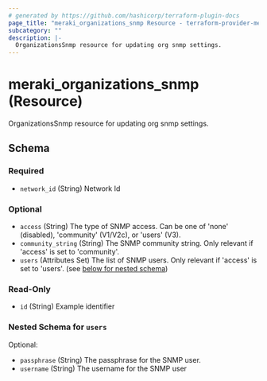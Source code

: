```yaml
---
# generated by https://github.com/hashicorp/terraform-plugin-docs
page_title: "meraki_organizations_snmp Resource - terraform-provider-meraki"
subcategory: ""
description: |-
  OrganizationsSnmp resource for updating org snmp settings.
---
```


# meraki_organizations_snmp (Resource)

OrganizationsSnmp resource for updating org snmp settings.



<!-- schema generated by tfplugindocs -->
## Schema

### Required

- `network_id` (String) Network Id

### Optional

- `access` (String) The type of SNMP access. Can be one of 'none' (disabled), 'community' (V1/V2c), or 'users' (V3).
- `community_string` (String) The SNMP community string. Only relevant if 'access' is set to 'community'.
- `users` (Attributes Set) The list of SNMP users. Only relevant if 'access' is set to 'users'. (see [below for nested schema](#nestedatt--users))

### Read-Only

- `id` (String) Example identifier

<a id="nestedatt--users"></a>
### Nested Schema for `users`

Optional:

- `passphrase` (String) The passphrase for the SNMP user.
- `username` (String) The username for the SNMP user


